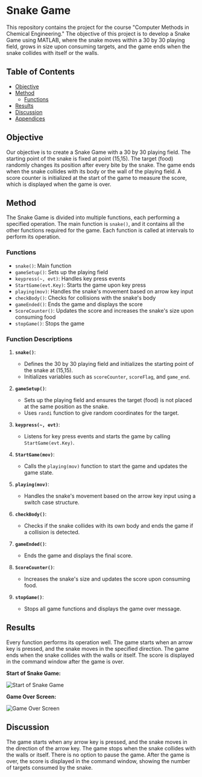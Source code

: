 # Snake Game

This repository contains the project for the course "Computer Methods in Chemical Engineering." The objective of this project is to develop a Snake Game using MATLAB, where the snake moves within a 30 by 30 playing field, grows in size upon consuming targets, and the game ends when the snake collides with itself or the walls.

## Table of Contents

- [Objective](#objective)
- [Method](#method)
  - [Functions](#functions)
- [Results](#results)
- [Discussion](#discussion)
- [Appendices](#appendices)

## Objective

Our objective is to create a Snake Game with a 30 by 30 playing field. The starting point of the snake is fixed at point (15,15). The target (food) randomly changes its position after every bite by the snake. The game ends when the snake collides with its body or the wall of the playing field. A score counter is initialized at the start of the game to measure the score, which is displayed when the game is over.

## Method

The Snake Game is divided into multiple functions, each performing a specified operation. The main function is `snake()`, and it contains all the other functions required for the game. Each function is called at intervals to perform its operation.

### Functions

- `snake()`: Main function
- `gameSetup()`: Sets up the playing field
- `keypress(~, evt)`: Handles key press events
- `StartGame(evt.Key)`: Starts the game upon key press
- `playing(mov)`: Handles the snake's movement based on arrow key input
- `checkBody()`: Checks for collisions with the snake's body
- `gameEnded()`: Ends the game and displays the score
- `ScoreCounter()`: Updates the score and increases the snake's size upon consuming food
- `stopGame()`: Stops the game

### Function Descriptions

1. **`snake()`**:
   - Defines the 30 by 30 playing field and initializes the starting point of the snake at (15,15).
   - Initializes variables such as `scoreCounter`, `scoreFlag`, and `game_end`.

2. **`gameSetup()`**:
   - Sets up the playing field and ensures the target (food) is not placed at the same position as the snake.
   - Uses `randi` function to give random coordinates for the target.

3. **`keypress(~, evt)`**:
   - Listens for key press events and starts the game by calling `StartGame(evt.Key)`.

4. **`StartGame(mov)`**:
   - Calls the `playing(mov)` function to start the game and updates the game state.

5. **`playing(mov)`**:
   - Handles the snake's movement based on the arrow key input using a switch case structure.

6. **`checkBody()`**:
   - Checks if the snake collides with its own body and ends the game if a collision is detected.

7. **`gameEnded()`**:
   - Ends the game and displays the final score.

8. **`ScoreCounter()`**:
   - Increases the snake's size and updates the score upon consuming food.

9. **`stopGame()`**:
   - Stops all game functions and displays the game over message.

## Results

Every function performs its operation well. The game starts when an arrow key is pressed, and the snake moves in the specified direction. The game ends when the snake collides with the walls or itself. The score is displayed in the command window after the game is over.

**Start of Snake Game:**

![Start of Snake Game](images/start_game.png)

**Game Over Screen:**

![Game Over Screen](images/game_over.png)

## Discussion

The game starts when any arrow key is pressed, and the snake moves in the direction of the arrow key. The game stops when the snake collides with the walls or itself. There is no option to pause the game. After the game is over, the score is displayed in the command window, showing the number of targets consumed by the snake.
